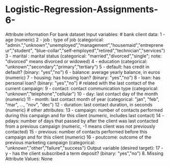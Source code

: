 # Logistic-Regression-Assignments-6-
Attribute information For bank dataset     Input variables:    # bank client data:    1 - age (numeric)    2 - job : type of job (categorical: "admin.","unknown","unemployed","management","housemaid","entrepreneur","student",                                        "blue-collar","self-employed","retired","technician","services")     3 - marital : marital status (categorical: "married","divorced","single"; note: "divorced" means divorced or widowed)    4 - education (categorical: "unknown","secondary","primary","tertiary")    5 - default: has credit in default? (binary: "yes","no")    6 - balance: average yearly balance, in euros (numeric)     7 - housing: has housing loan? (binary: "yes","no")    8 - loan: has personal loan? (binary: "yes","no")    # related with the last contact of the current campaign:    9 - contact: contact communication type (categorical: "unknown","telephone","cellular")    10 - day: last contact day of the month (numeric)   11 - month: last contact month of year (categorical: "jan", "feb", "mar", ..., "nov", "dec")   12 - duration: last contact duration, in seconds (numeric)    # other attributes:   13 - campaign: number of contacts performed during this campaign and for this client (numeric, includes last contact)   14 - pdays: number of days that passed by after the client was last contacted from a previous campaign (numeric, -1 means client was not previously contacted)   15 - previous: number of contacts performed before this campaign and for this client (numeric)   16 - poutcome: outcome of the previous marketing campaign (categorical: "unknown","other","failure","success")    Output variable (desired target):   17 - y - has the client subscribed a term deposit? (binary: "yes","no")  8. Missing Attribute Values: None
